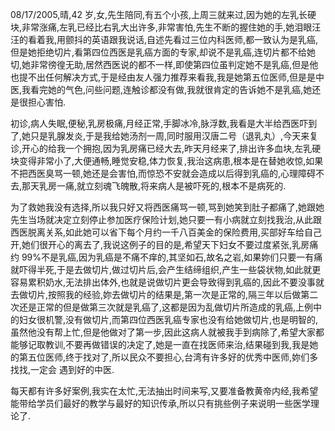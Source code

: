 08/17/2005,晴,42 岁,女,先生陪同,有五个小孩,上周三就来过,因为她的左乳长硬块,非常涨痛,左乳已经比右乳大出许多,非常害怕,先生不断的握住她的手,她泪眼汪汪的看着我,用颤抖的英语跟我说话,自述先看过三位内科医师,都一致认为是乳癌,但是她拒绝切片,看第四位西医是乳癌方面的专家,却说不是乳癌,连切片都不给她切,她非常徬徨无助,居然西医说的都不一样,即使第四位虽判定她不是乳癌,但是他也提不出任何解决方式,于是经由友人强力推荐来看我,我是她第五位医师,但是是中医,我看完她的气色,问些问题,连触诊都没有做,我就很肯定的告诉她不是乳癌,她还是很担心害怕.

初诊,病人失眠,便秘,乳房极痛,月经正常,手脚冰冷,脉浮数,我看是大半给西医吓到了,她只是乳腺发炎,于是我给她汤剂一周,同时服用汉唐二号（退乳丸）,今天来复诊,开心的给我一个拥抱,因为乳房痛已经大去,昨天月经来了,排出许多血块,左乳硬块变得非常小了,大便通畅,睡觉安稳,体力恢复,我治这病患,根本是在替她收惊,如果不把西医臭骂一顿,她还是会害怕,而惊恐不安就会造成以后得到乳癌的,心理障碍不去,那天乳房一痛,就立刻魂飞魄散,将来病人是被吓死的,根本不是病死的.

为了救她我没有选择,所以我只好又将西医痛骂一顿,骂到她笑到肚子都痛了,她跟她先生当场就决定立刻停止参加医疗保险计划,她只要一有小病就立刻找我治,从此跟西医脱离关系,如此她可以省下每个月约一千八百美金的保险费用,买部好车给自己开,她们很开心的离去了,我说这例子的目的是,希望天下妇女不要过度紧张,乳房痛约 99%不是乳癌,因为乳癌是不痛不痒的,其坚如石,故名之岩,如果妳们只要一有痛就吓得半死,于是去做切片,做过切片后,会产生结缔组织,产生一些袋状物,如此就更容易累积奶水,无法排出体外,也就是说做切片更会导致得到乳癌的,因此不要没事就去做切片,按照我的经验,妳去做切片的结果是,第一次是正常的,隔三年以后做第二次还是正常的但是做第三次就是乳癌了,这都是因为乱做切片所造成的乳癌,上例中的妇女很机警,没有做切片,而第四位西医乳癌专家也没有给她做切片,也是明智的,虽然他没有帮上忙,但是他做对了第一步,因此这病人就被我手到病除了,希望大家都能够记取教训,不要再做错误的决定了,她是一直在找医师来治,结果碰到我,我是她的第五位医师,终于找对了,所以民众不要担心,台湾有许多好的优秀中医师,妳们多找找,一定会 遇到好的中医.

每天都有许多好案例,我实在太忙,无法抽出时间来写,又要准备教黄帝内经,我希望能带给学员们最好的教学与最好的知识传承,所以只有挑些例子来说明一些医学理论了.
